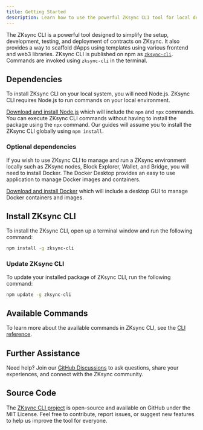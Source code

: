 ```yaml
---
title: Getting Started
description: Learn how to use the powerful ZKsync CLI tool for local development.
---
```


The ZKsync CLI is a powerful tool designed to simplify the setup, development, testing, and deployment of contracts on ZKsync.
It also provides a way to scaffold dApps using templates using various frontend and web3 libraries.
ZKsync CLI is published on npm as [`zksync-cli`](https://www.npmjs.com/package/zksync-cli).
Commands are invoked using `zksync-cli` in the terminal.

## Dependencies

To install ZKsync CLI on your local system, you will need Node.js.
ZKsync CLI requires Node.js to run commands on your local environment.

[Download and install Node.js](https://nodejs.org/en/download) which will include the `npm` and `npx` commands.
You can execute ZKsync CLI commands without having to install the package using the `npx` command.
Our guides will assume you to install the ZKsync CLI globally using `npm install`.

### Optional dependencies

If you wish to use ZKsync CLI to manage and run a ZKsync environment locally such as ZKsync nodes,
Block Explorer, Wallet, and Bridge, you will need to install Docker.
The Docker Desktop provides an easy to use application to manage Docker images and containers.

[Download and install Docker](https://www.docker.com/get-started/) which will include a desktop GUI
to manage Docker containers and images.

## Install ZKsync CLI
To install the ZKsync CLI, open up a terminal window and run the following command:

```sh
npm install -g zksync-cli
```

### Update ZKsync CLI

To update your installed package of ZKsync CLI, run the following command:

```sh
npm update -g zksync-cli
```

## Available Commands

To learn more about the available commands in ZKsync CLI, see the [CLI reference](/zksync-network/tooling/zksync-cli/reference).

## Further Assistance

Need help? Join our [GitHub Discussions](%%zk_git_repo_zksync-developers%%/discussions/)
to ask questions, share your experiences, and connect with the ZKsync community.

## Source Code

The [ZKsync CLI project](%%zk_git_repo_zksync-cli%%)
is open-source and available on GitHub under the MIT License.
Feel free to contribute, report issues, or suggest new features to help us improve the tool for everyone.
